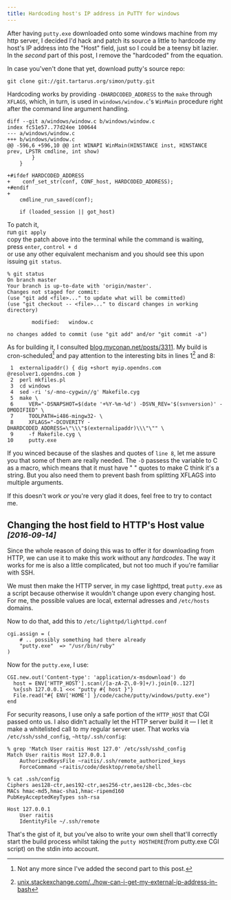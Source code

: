 ```yaml
---
title: Hardcoding host's IP address in PuTTY for windows
---
```

After having `putty.exe` downloaded onto some windows machine from my http server,
I decided I'd hack and patch its source a little to hardcode
my host's IP address into the "Host" field, just so I could be a teensy bit lazier. In the *second* part of this post, I remove the "hardcoded" from the equation.

In case you'ven't done that yet, download putty's source repo:

    git clone git://git.tartarus.org/simon/putty.git

Hardcoding works by providing `-DHARDCODED_ADDRESS` to the `make` through `XFLAGS`, which, in turn, is used
in `windows/window.c`'s `WinMain` procedure right after the command line argument handling.

    diff --git a/windows/window.c b/windows/window.c
    index fc51e57..77d24ee 100644
    --- a/windows/window.c
    +++ b/windows/window.c
    @@ -596,6 +596,10 @@ int WINAPI WinMain(HINSTANCE inst, HINSTANCE prev, LPSTR cmdline, int show)
            }
        }

    +#ifdef HARDCODED_ADDRESS
    +    conf_set_str(conf, CONF_host, HARDCODED_ADDRESS);
    +#endif
    +
        cmdline_run_saved(conf);

        if (loaded_session || got_host)

To patch it,  
run `git apply`  
copy the patch above into the terminal while the command is waiting,  
press `enter`, `control + d`  
or use any other equivalent mechanism
and you should see this upon issuing `git status`.

    % git status
    On branch master
    Your branch is up-to-date with 'origin/master'.
    Changes not staged for commit:
    (use "git add <file>..." to update what will be committed)
    (use "git checkout -- <file>..." to discard changes in working directory)

            modified:   window.c

    no changes added to commit (use "git add" and/or "git commit -a")

As for building it, I consulted [blog.myconan.net/posts/3311](https://blog.myconan.net/posts/3311).
My build is cron-scheduled[^notanymore] and pay attention to the interesting bits in lines 1[^ip] and 8:

     1  externalipaddr() { dig +short myip.opendns.com @resolver1.opendns.com }
     2  perl mkfiles.pl
     3  cd windows
     4  sed -ri 's/-mno-cygwin//g' Makefile.cyg
     5  make \
     6     VER="-DSNAPSHOT=$(date '+%Y-%m-%d') -DSVN_REV='$(svnversion)' -DMODIFIED" \
     7     TOOLPATH=i486-mingw32- \
     8     XFLAGS="-DCOVERITY -DHARDCODED_ADDRESS=\"\\\"$(externalipaddr)\\\"\"" \
     9     -f Makefile.cyg \
    10     putty.exe

If you winced because of the slashes and quotes of `line 8`, let me assure you that some of them
are really needed. The `-D` passess the variable to C as a macro, which means that
it must have \" \" quotes to make C think it's a string. But you also need them to prevent bash
from splitting XFLAGS into multiple arguments.

If this doesn't work *or* you're very glad it does, feel free to try to contact me.

## Changing the host field to HTTP's Host value *<small>[2016-09-14]</small>*

Since the whole reason of doing this was to offer it for downloading from HTTP,
we can use it to make this work without any *hardcodes*.
The way it works for me is also a little complicated, but not too much if you're familiar with SSH.

We must then make the HTTP server, in my case lighttpd,
treat `putty.exe` as a script because otherwise it wouldn't change upon every changing host.
For me, the possible values are local, external adresses and `/etc/hosts` domains.

Now to do that, add this to `/etc/lighttpd/lighttpd.conf`

    cgi.assign = (
        # .. possibly something had there already
        "putty.exe"  => "/usr/bin/ruby"
    )

Now for the `putty.exe`, I use:

    CGI.new.out('Content-type': 'application/x-msdownload') do
      host = ENV['HTTP_HOST'].scan(/[a-zA-Z\.0-9]+/).join[0..127]
      %x{ssh 127.0.0.1 <<< "putty #{ host }"}
      File.read("#{ ENV['HOME'] }/code/cache/putty/windows/putty.exe")
    end

For security reasons, I use only a safe portion of the `HTTP_HOST` that CGI passed onto us.
I also didn't actually let the HTTP server build it —
I let it make a whitelisted call to my regular server user.
That works via `/etc/ssh/sshd_config`, `~http/.ssh/config`:

    % grep 'Match User raitis Host 127.0' /etc/ssh/sshd_config
    Match User raitis Host 127.0.0.1
        AuthorizedKeysFile ~raitis/.ssh/remote_authorized_keys
        ForceCommand ~raitis/code/desktop/remote/shell

    % cat .ssh/config
    Ciphers aes128-ctr,aes192-ctr,aes256-ctr,aes128-cbc,3des-cbc
    MACs hmac-md5,hmac-sha1,hmac-ripemd160
    PubKeyAcceptedKeyTypes ssh-rsa

    Host 127.0.0.1
        User raitis
        IdentityFile ~/.ssh/remote

That's the gist of it, but you've also to write your own shell
that'll correctly start the build process whilst taking the
`putty HOSTHERE`(from putty.exe CGI script) on the stdin into account.

[^notanymore]: Not any more since I've added the second part to this post.
[^ip]: [unix.stackexchange.com/../how-can-i-get-my-external-ip-address-in-bash](http://unix.stackexchange.com/questions/22615/..-my-external-ip-address-in-bash)
